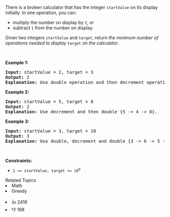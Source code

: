 <p>There is a broken calculator that has the integer <code>startValue</code> on its display initially. In one operation, you can:</p>

<ul> 
 <li>multiply the number on display by <code>2</code>, or</li> 
 <li>subtract <code>1</code> from the number on display.</li> 
</ul>

<p>Given two integers <code>startValue</code> and <code>target</code>, return <em>the minimum number of operations needed to display </em><code>target</code><em> on the calculator</em>.</p>

<p>&nbsp;</p> 
<p><strong class="example">Example 1:</strong></p>

<pre>
<strong>Input:</strong> startValue = 2, target = 3
<strong>Output:</strong> 2
<strong>Explanation:</strong> Use double operation and then decrement operation {2 -&gt; 4 -&gt; 3}.
</pre>

<p><strong class="example">Example 2:</strong></p>

<pre>
<strong>Input:</strong> startValue = 5, target = 8
<strong>Output:</strong> 2
<strong>Explanation:</strong> Use decrement and then double {5 -&gt; 4 -&gt; 8}.
</pre>

<p><strong class="example">Example 3:</strong></p>

<pre>
<strong>Input:</strong> startValue = 3, target = 10
<strong>Output:</strong> 3
<strong>Explanation:</strong> Use double, decrement and double {3 -&gt; 6 -&gt; 5 -&gt; 10}.
</pre>

<p>&nbsp;</p> 
<p><strong>Constraints:</strong></p>

<ul> 
 <li><code>1 &lt;= startValue, target &lt;= 10<sup>9</sup></code></li> 
</ul>

<div><div>Related Topics</div><div><li>Math</li><li>Greedy</li></div></div><br><div><li>👍 2416</li><li>👎 198</li></div>